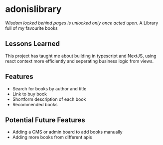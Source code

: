 # adonislibrary

*Wisdom locked behind pages is unlocked only once acted upon.*
A Library full of my favourite books

## Lessons Learned

This project has taught me about building in typescript and NextJS, using react context more efficiently and seperating business logic from views. 

## Features

- Search for books by author and title
- Link to buy book
- Shortform description of each book
- Recommended books

## Potential Future Features

 - Adding a CMS or admin board to add books manually
 - Adding more books from different apis
